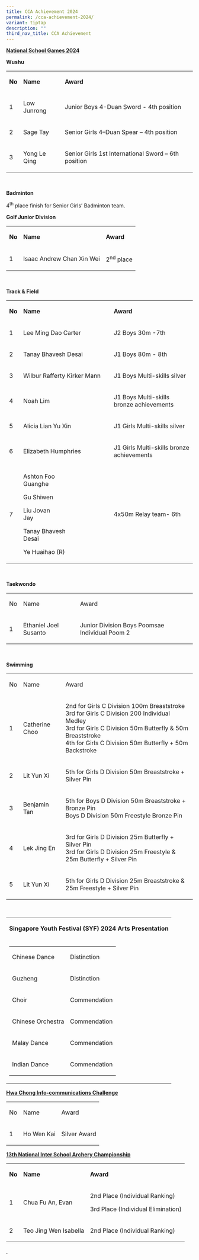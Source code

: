 ```yaml
---
title: CCA Achievement 2024
permalink: /cca-achievement-2024/
variant: tiptap
description: ""
third_nav_title: CCA Achievement
---
```

<p><strong><u>National School Games 2024</u></strong>
</p>
<p><strong>Wushu</strong>
</p>
<table style="minWidth: 75px">
<colgroup>
<col>
<col>
<col>
</colgroup>
<tbody>
<tr>
<td rowspan="1" colspan="1">
<p><strong>No</strong>
</p>
</td>
<td rowspan="1" colspan="1">
<p><strong>Name</strong>
</p>
</td>
<td rowspan="1" colspan="1">
<p><strong>Award</strong>
</p>
</td>
</tr>
<tr>
<td rowspan="1" colspan="1">
<p>1</p>
</td>
<td rowspan="1" colspan="1">
<p>Low Junrong</p>
</td>
<td rowspan="1" colspan="1">
<p>Junior Boys 4-Duan Sword - 4th position</p>
</td>
</tr>
<tr>
<td rowspan="1" colspan="1">
<p>2</p>
</td>
<td rowspan="1" colspan="1">
<p>Sage Tay</p>
</td>
<td rowspan="1" colspan="1">
<p>Senior Girls 4–Duan Spear – 4th position</p>
</td>
</tr>
<tr>
<td rowspan="1" colspan="1">
<p>3</p>
</td>
<td rowspan="1" colspan="1">
<p>Yong Le Qing</p>
</td>
<td rowspan="1" colspan="1">
<p>Senior Girls 1st International Sword – 6th position</p>
</td>
</tr>
</tbody>
</table>
<p>&nbsp;</p>
<p><strong>Badminton</strong>
</p>
<p>4<sup>th</sup> place finish for Senior Girls’ Badminton team.</p>
<p><strong>Golf Junior Division</strong>
</p>
<table style="minWidth: 75px">
<colgroup>
<col>
<col>
<col>
</colgroup>
<tbody>
<tr>
<td rowspan="1" colspan="1">
<p><strong>No</strong>
</p>
</td>
<td rowspan="1" colspan="1">
<p><strong>Name</strong>
</p>
</td>
<td rowspan="1" colspan="1">
<p><strong>Award</strong>
</p>
</td>
</tr>
<tr>
<td rowspan="1" colspan="1">
<p>1</p>
</td>
<td rowspan="1" colspan="1">
<p>Isaac Andrew Chan Xin Wei</p>
</td>
<td rowspan="1" colspan="1">
<p>2<sup>nd</sup> place</p>
</td>
</tr>
</tbody>
</table>
<p>&nbsp;</p>
<p><strong>Track &amp; Field</strong>
</p>
<table style="minWidth: 75px">
<colgroup>
<col>
<col>
<col>
</colgroup>
<tbody>
<tr>
<td rowspan="1" colspan="1">
<p><strong>No</strong>
</p>
</td>
<td rowspan="1" colspan="1">
<p><strong>Name</strong>
</p>
</td>
<td rowspan="1" colspan="1">
<p><strong>Award</strong>
</p>
</td>
</tr>
<tr>
<td rowspan="1" colspan="1">
<p>1</p>
</td>
<td rowspan="1" colspan="1">
<p>Lee Ming Dao Carter</p>
</td>
<td rowspan="1" colspan="1">
<p>J2 Boys 30m -7th</p>
</td>
</tr>
<tr>
<td rowspan="1" colspan="1">
<p>2</p>
</td>
<td rowspan="1" colspan="1">
<p>Tanay Bhavesh Desai</p>
</td>
<td rowspan="1" colspan="1">
<p>J1 Boys 80m - 8th</p>
</td>
</tr>
<tr>
<td rowspan="1" colspan="1">
<p>3</p>
</td>
<td rowspan="1" colspan="1">
<p>Wilbur Rafferty Kirker Mann</p>
</td>
<td rowspan="1" colspan="1">
<p>J1 Boys Multi-skills silver</p>
</td>
</tr>
<tr>
<td rowspan="1" colspan="1">
<p>4</p>
</td>
<td rowspan="1" colspan="1">
<p>Noah Lim</p>
</td>
<td rowspan="1" colspan="1">
<p>J1 Boys Multi-skills bronze achievements</p>
</td>
</tr>
<tr>
<td rowspan="1" colspan="1">
<p>5</p>
</td>
<td rowspan="1" colspan="1">
<p>Alicia Lian Yu Xin</p>
</td>
<td rowspan="1" colspan="1">
<p>J1 Girls Multi-skills silver</p>
</td>
</tr>
<tr>
<td rowspan="1" colspan="1">
<p>6</p>
</td>
<td rowspan="1" colspan="1">
<p>Elizabeth Humphries</p>
</td>
<td rowspan="1" colspan="1">
<p>J1 Girls Multi-skills bronze achievements</p>
</td>
</tr>
<tr>
<td rowspan="1" colspan="1">
<p>7</p>
</td>
<td rowspan="1" colspan="1">
<p>Ashton Foo Guanghe&nbsp;&nbsp;&nbsp;&nbsp;&nbsp;&nbsp;&nbsp;&nbsp;&nbsp;&nbsp;&nbsp;&nbsp;&nbsp;&nbsp;&nbsp;&nbsp;&nbsp;&nbsp;&nbsp;&nbsp;&nbsp;&nbsp;</p>
<p>Gu Shiwen&nbsp;&nbsp;&nbsp;&nbsp;&nbsp;&nbsp;&nbsp;&nbsp;&nbsp;&nbsp;&nbsp;&nbsp;&nbsp;&nbsp;&nbsp;&nbsp;&nbsp;&nbsp;&nbsp;&nbsp;&nbsp;&nbsp;&nbsp;&nbsp;&nbsp;&nbsp;&nbsp;&nbsp;&nbsp;&nbsp;&nbsp;&nbsp;&nbsp;&nbsp;</p>
<p>Liu Jovan Jay&nbsp;&nbsp;&nbsp;&nbsp;&nbsp;&nbsp;&nbsp;&nbsp;&nbsp;&nbsp;&nbsp;&nbsp;&nbsp;&nbsp;&nbsp;&nbsp;&nbsp;&nbsp;&nbsp;&nbsp;&nbsp;&nbsp;&nbsp;&nbsp;&nbsp;&nbsp;&nbsp;&nbsp;&nbsp;&nbsp;&nbsp;&nbsp;&nbsp;&nbsp;&nbsp;&nbsp;</p>
<p>Tanay Bhavesh Desai&nbsp;&nbsp;&nbsp;&nbsp;&nbsp;&nbsp;&nbsp;&nbsp;&nbsp;&nbsp;&nbsp;&nbsp;&nbsp;&nbsp;&nbsp;&nbsp;&nbsp;&nbsp;&nbsp;&nbsp;&nbsp;</p>
<p>Ye Huaihao (R)</p>
</td>
<td rowspan="1" colspan="1">
<p></p>
<p></p>
<p></p>
<p>4x50m Relay team- 6th</p>
</td>
</tr>
</tbody>
</table>
<p>&nbsp;</p>
<p><strong>Taekwondo</strong>
</p>
<table style="minWidth: 75px">
<colgroup>
<col>
<col>
<col>
</colgroup>
<tbody>
<tr>
<td rowspan="1" colspan="1">
<p>No</p>
</td>
<td rowspan="1" colspan="1">
<p>Name</p>
</td>
<td rowspan="1" colspan="1">
<p>Award</p>
</td>
</tr>
<tr>
<td rowspan="1" colspan="1">
<p>1</p>
</td>
<td rowspan="1" colspan="1">
<p>Ethaniel Joel Susanto</p>
</td>
<td rowspan="1" colspan="1">
<p>Junior Division Boys Poomsae Individual Poom 2</p>
</td>
</tr>
</tbody>
</table>
<p>&nbsp;</p>
<p><strong>Swimming</strong>
</p>
<table style="minWidth: 75px">
<colgroup>
<col>
<col>
<col>
</colgroup>
<tbody>
<tr>
<td rowspan="1" colspan="1">
<p>No</p>
</td>
<td rowspan="1" colspan="1">
<p>Name</p>
</td>
<td rowspan="1" colspan="1">
<p>Award</p>
</td>
</tr>
<tr>
<td rowspan="1" colspan="1">
<p>1</p>
</td>
<td rowspan="1" colspan="1">
<p>Catherine Choo</p>
</td>
<td rowspan="1" colspan="1">
<p>2nd for Girls C Division 100m Breaststroke
<br>3rd for Girls C Division 200 Individual Medley
<br>3rd for Girls C Division 50m Butterfly &amp; 50m Breaststroke
<br>4th for Girls C Division 50m Butterfly + 50m Backstroke</p>
</td>
</tr>
<tr>
<td rowspan="1" colspan="1">
<p>2</p>
</td>
<td rowspan="1" colspan="1">
<p>Lit Yun Xi</p>
</td>
<td rowspan="1" colspan="1">
<p>5th for Girls D Division 50m Breaststroke + Silver Pin</p>
</td>
</tr>
<tr>
<td rowspan="1" colspan="1">
<p>3</p>
</td>
<td rowspan="1" colspan="1">
<p>Benjamin Tan</p>
</td>
<td rowspan="1" colspan="1">
<p>5th for Boys D Division 50m Breaststroke + Bronze Pin
<br>Boys D Division 50m Freestyle Bronze Pin</p>
</td>
</tr>
<tr>
<td rowspan="1" colspan="1">
<p>4</p>
</td>
<td rowspan="1" colspan="1">
<p>Lek Jing En</p>
</td>
<td rowspan="1" colspan="1">
<p>3rd for Girls D Division 25m Butterfly + Silver Pin
<br>3rd for Girls D Division 25m Freestyle &amp; 25m Butterfly + Silver Pin</p>
</td>
</tr>
<tr>
<td rowspan="1" colspan="1">
<p>5</p>
</td>
<td rowspan="1" colspan="1">
<p>Lit Yun Xi</p>
</td>
<td rowspan="1" colspan="1">
<p>5th for Girls D Division 25m Breaststroke &amp;&nbsp; 25m Freestyle +
Silver Pin</p>
</td>
</tr>
</tbody>
</table>
<p>&nbsp;</p>
<table style="minWidth: 25px">
<colgroup>
<col>
</colgroup>
<tbody>
<tr>
<td rowspan="1" colspan="1">
<p><strong>Singapore Youth Festival (SYF) 2024 Arts Presentation</strong>
</p>
</td>
</tr>
<tr>
<td rowspan="1" colspan="1">
<p></p>
<table style="minWidth: 50px">
<colgroup>
<col>
<col>
</colgroup>
<tbody>
<tr>
<td rowspan="1" colspan="1">
<p>Chinese Dance</p>
</td>
<td rowspan="1" colspan="1">
<p>Distinction</p>
</td>
</tr>
<tr>
<td rowspan="1" colspan="1">
<p>Guzheng</p>
</td>
<td rowspan="1" colspan="1">
<p>Distinction</p>
</td>
</tr>
<tr>
<td rowspan="1" colspan="1">
<p>Choir</p>
</td>
<td rowspan="1" colspan="1">
<p>Commendation</p>
</td>
</tr>
<tr>
<td rowspan="1" colspan="1">
<p>Chinese Orchestra</p>
</td>
<td rowspan="1" colspan="1">
<p>Commendation</p>
</td>
</tr>
<tr>
<td rowspan="1" colspan="1">
<p>Malay Dance</p>
</td>
<td rowspan="1" colspan="1">
<p>Commendation</p>
</td>
</tr>
<tr>
<td rowspan="1" colspan="1">
<p>Indian Dance</p>
</td>
<td rowspan="1" colspan="1">
<p>Commendation</p>
</td>
</tr>
</tbody>
</table>
<p></p>
</td>
</tr>
</tbody>
</table>
<p><strong><u>Hwa Chong Info-communications Challenge</u></strong>
</p>
<table style="minWidth: 75px">
<colgroup>
<col>
<col>
<col>
</colgroup>
<tbody>
<tr>
<td rowspan="1" colspan="1">
<p>No</p>
</td>
<td rowspan="1" colspan="1">
<p>Name</p>
</td>
<td rowspan="1" colspan="1">
<p>Award</p>
</td>
</tr>
<tr>
<td rowspan="1" colspan="1">
<p>1</p>
</td>
<td rowspan="1" colspan="1">
<p>Ho Wen Kai</p>
</td>
<td rowspan="1" colspan="1">
<p>Silver Award</p>
</td>
</tr>
</tbody>
</table>
<p><strong><u>13th National Inter School Archery Championship</u></strong>
</p>
<table style="minWidth: 75px">
<colgroup>
<col>
<col>
<col>
</colgroup>
<tbody>
<tr>
<td rowspan="1" colspan="1">
<p><strong>No</strong>
</p>
</td>
<td rowspan="1" colspan="1">
<p><strong>Name</strong>
</p>
</td>
<td rowspan="1" colspan="1">
<p><strong>Award</strong>
</p>
</td>
</tr>
<tr>
<td rowspan="1" colspan="1">
<p>1</p>
</td>
<td rowspan="1" colspan="1">
<p>Chua Fu An, Evan</p>
</td>
<td rowspan="1" colspan="1">
<p>2nd Place (Individual Ranking)</p>
<p>3rd Place (Individual Elimination)</p>
</td>
</tr>
<tr>
<td rowspan="1" colspan="1">
<p>2</p>
</td>
<td rowspan="1" colspan="1">
<p>Teo Jing Wen Isabella</p>
</td>
<td rowspan="1" colspan="1">
<p>2nd Place (Individual Ranking)</p>
</td>
</tr>
</tbody>
</table>
<p><strong><u>&nbsp;</u></strong>
</p>